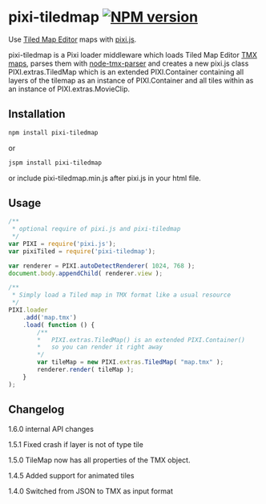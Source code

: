 # pixi-tiledmap [![NPM version][npm-image]][npm-url]

Use [Tiled Map Editor](http://www.mapeditor.org/) maps with [pixi.js](https://www.npmjs.com/package/pixi.js).

pixi-tiledmap is a Pixi loader middleware which loads Tiled Map Editor [TMX maps](http://doc.mapeditor.org/reference/tmx-map-format/), parses them with [node-tmx-parser](https://www.npmjs.com/package/tmx-parser) 
and creates a new pixi.js class PIXI.extras.TiledMap which is an extended PIXI.Container containing all layers of the 
tilemap as an instance of PIXI.Container and all tiles within as an instance of PIXI.extras.MovieClip.

## Installation

```sh
npm install pixi-tiledmap
```

or

```sh
jspm install pixi-tiledmap
```

or include pixi-tiledmap.min.js after pixi.js in your html file.

## Usage

```js
/**
 * optional require of pixi.js and pixi-tiledmap
 */
var PIXI = require('pixi.js');
var pixiTiled = require('pixi-tiledmap');

var renderer = PIXI.autoDetectRenderer( 1024, 768 );
document.body.appendChild( renderer.view );

/**
 * Simply load a Tiled map in TMX format like a usual resource
 */
PIXI.loader
    .add('map.tmx')
    .load( function () {
        /**
        *   PIXI.extras.TiledMap() is an extended PIXI.Container()
        *   so you can render it right away
        */
        var tileMap = new PIXI.extras.TiledMap( "map.tmx" );
        renderer.render( tileMap );
    }
);
```

## Changelog

1.6.0 internal API changes

1.5.1 Fixed crash if layer is not of type tile

1.5.0 TileMap now has all properties of the TMX object.

1.4.5 Added support for animated tiles

1.4.0 Switched from JSON to TMX as input format

[npm-url]: https://npmjs.org/package/pixi-tiledmap
[npm-image]: http://img.shields.io/npm/v/pixi-tiledmap.svg?style=flat